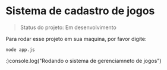 # Sistema de cadastro de jogos

> Status do projeto: Em desenvolvimento

Para rodar esse projeto em sua maquina, por favor digite:
```
node app.js
```

:)console.log("Rodando o sistema de gerenciamneto de jogos")
